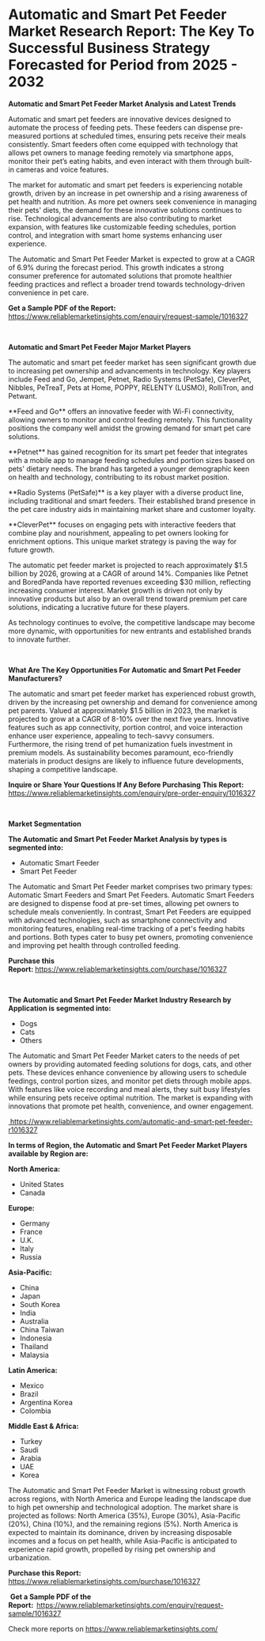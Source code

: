 <p><h1>Automatic and Smart Pet Feeder Market Research Report: The Key To Successful Business Strategy Forecasted for Period from 2025 - 2032</h1></p><p><strong>Automatic and Smart Pet Feeder Market Analysis and Latest Trends</strong></p>
<p><p>Automatic and smart pet feeders are innovative devices designed to automate the process of feeding pets. These feeders can dispense pre-measured portions at scheduled times, ensuring pets receive their meals consistently. Smart feeders often come equipped with technology that allows pet owners to manage feeding remotely via smartphone apps, monitor their pet’s eating habits, and even interact with them through built-in cameras and voice features.</p><p>The market for automatic and smart pet feeders is experiencing notable growth, driven by an increase in pet ownership and a rising awareness of pet health and nutrition. As more pet owners seek convenience in managing their pets' diets, the demand for these innovative solutions continues to rise. Technological advancements are also contributing to market expansion, with features like customizable feeding schedules, portion control, and integration with smart home systems enhancing user experience.</p><p>The Automatic and Smart Pet Feeder Market is expected to grow at a CAGR of 6.9% during the forecast period. This growth indicates a strong consumer preference for automated solutions that promote healthier feeding practices and reflect a broader trend towards technology-driven convenience in pet care.</p></p>
<p><strong>Get a Sample PDF of the Report:&nbsp;</strong> <a href="https://www.reliablemarketinsights.com/enquiry/request-sample/1016327?utm_campaign=1948&utm_medium=2&utm_source=Github&utm_content=ia&utm_term=20022025&utm_id=automatic-and-smart-pet-feeder">https://www.reliablemarketinsights.com/enquiry/request-sample/1016327</a></p>
<p>&nbsp;</p>
<p><strong>Automatic and Smart Pet Feeder Major Market Players</strong></p>
<p><p>The automatic and smart pet feeder market has seen significant growth due to increasing pet ownership and advancements in technology. Key players include Feed and Go, Jempet, Petnet, Radio Systems (PetSafe), CleverPet, Nibbles, PeTreaT, Pets at Home, POPPY, RELENTY (LUSMO), RolliTron, and Petwant.</p><p>**Feed and Go** offers an innovative feeder with Wi-Fi connectivity, allowing owners to monitor and control feeding remotely. This functionality positions the company well amidst the growing demand for smart pet care solutions. </p><p>**Petnet** has gained recognition for its smart pet feeder that integrates with a mobile app to manage feeding schedules and portion sizes based on pets' dietary needs. The brand has targeted a younger demographic keen on health and technology, contributing to its robust market position.</p><p>**Radio Systems (PetSafe)** is a key player with a diverse product line, including traditional and smart feeders. Their established brand presence in the pet care industry aids in maintaining market share and customer loyalty.</p><p>**CleverPet** focuses on engaging pets with interactive feeders that combine play and nourishment, appealing to pet owners looking for enrichment options. This unique market strategy is paving the way for future growth.</p><p>The automatic pet feeder market is projected to reach approximately $1.5 billion by 2026, growing at a CAGR of around 14%. Companies like Petnet and BoredPanda have reported revenues exceeding $30 million, reflecting increasing consumer interest. Market growth is driven not only by innovative products but also by an overall trend toward premium pet care solutions, indicating a lucrative future for these players. </p><p>As technology continues to evolve, the competitive landscape may become more dynamic, with opportunities for new entrants and established brands to innovate further.</p></p>
<p>&nbsp;</p>
<p><strong>What Are The Key Opportunities For Automatic and Smart Pet Feeder Manufacturers?</strong></p>
<p><p>The automatic and smart pet feeder market has experienced robust growth, driven by the increasing pet ownership and demand for convenience among pet parents. Valued at approximately $1.5 billion in 2023, the market is projected to grow at a CAGR of 8-10% over the next five years. Innovative features such as app connectivity, portion control, and voice interaction enhance user experience, appealing to tech-savvy consumers. Furthermore, the rising trend of pet humanization fuels investment in premium models. As sustainability becomes paramount, eco-friendly materials in product designs are likely to influence future developments, shaping a competitive landscape.</p></p>
<p><strong>Inquire or Share Your Questions If Any Before Purchasing This Report:</strong> <a href="https://www.reliablemarketinsights.com/enquiry/pre-order-enquiry/1016327?utm_campaign=1948&utm_medium=2&utm_source=Github&utm_content=ia&utm_term=20022025&utm_id=automatic-and-smart-pet-feeder">https://www.reliablemarketinsights.com/enquiry/pre-order-enquiry/1016327</a></p>
<p>&nbsp;</p>
<p><strong>Market Segmentation</strong></p>
<p><strong>The Automatic and Smart Pet Feeder Market Analysis by types is segmented into:</strong></p>
<p><ul><li>Automatic Smart Feeder</li><li>Smart Pet Feeder</li></ul></p>
<p><p>The Automatic and Smart Pet Feeder market comprises two primary types: Automatic Smart Feeders and Smart Pet Feeders. Automatic Smart Feeders are designed to dispense food at pre-set times, allowing pet owners to schedule meals conveniently. In contrast, Smart Pet Feeders are equipped with advanced technologies, such as smartphone connectivity and monitoring features, enabling real-time tracking of a pet's feeding habits and portions. Both types cater to busy pet owners, promoting convenience and improving pet health through controlled feeding.</p></p>
<p><strong>Purchase this Report:&nbsp;</strong><a href="https://www.reliablemarketinsights.com/purchase/1016327?utm_campaign=1948&utm_medium=2&utm_source=Github&utm_content=ia&utm_term=20022025&utm_id=automatic-and-smart-pet-feeder">https://www.reliablemarketinsights.com/purchase/1016327</a></p>
<p>&nbsp;</p>
<p><strong>The Automatic and Smart Pet Feeder Market Industry Research by Application is segmented into:</strong></p>
<p><ul><li>Dogs</li><li>Cats</li><li>Others</li></ul></p>
<p><p>The Automatic and Smart Pet Feeder Market caters to the needs of pet owners by providing automated feeding solutions for dogs, cats, and other pets. These devices enhance convenience by allowing users to schedule feedings, control portion sizes, and monitor pet diets through mobile apps. With features like voice recording and meal alerts, they suit busy lifestyles while ensuring pets receive optimal nutrition. The market is expanding with innovations that promote pet health, convenience, and owner engagement.</p></p>
<p><a href="https://www.reliablemarketinsights.com/automatic-and-smart-pet-feeder-r1016327?utm_campaign=1948&utm_medium=2&utm_source=Github&utm_content=ia&utm_term=20022025&utm_id=automatic-and-smart-pet-feeder">&nbsp;https://www.reliablemarketinsights.com/automatic-and-smart-pet-feeder-r1016327</a></p>
<p><strong>In terms of Region, the Automatic and Smart Pet Feeder Market Players available by Region are:</strong></p>
<p>
    <p> <strong> North America: </strong>
        <ul>
            <li>United States</li>
            <li>Canada</li>
        </ul>
        </p> 
    <p> <strong> Europe: </strong>
        <ul>
            <li>Germany</li>
            <li>France</li>
            <li>U.K.</li>
            <li>Italy</li>
            <li>Russia</li>
        </ul>
        </p> 
    <p> <strong> Asia-Pacific: </strong>
        <ul>
            <li>China</li>
            <li>Japan</li>
            <li>South Korea</li>
            <li>India</li>
            <li>Australia</li>
            <li>China Taiwan</li>
            <li>Indonesia</li>
            <li>Thailand</li>
            <li>Malaysia</li>
        </ul>
        </p> 
    <p> <strong> Latin America: </strong>
        <ul>
            <li>Mexico</li>
            <li>Brazil</li>
            <li>Argentina Korea</li>
            <li>Colombia</li>
        </ul>
        </p> 
    <p> <strong> Middle East & Africa: </strong>
        <ul>
            <li>Turkey</li>
            <li>Saudi</li>
            <li>Arabia</li>
            <li>UAE</li>
            <li>Korea</li>
        </ul>
    </p>
    </p>
<p><p>The Automatic and Smart Pet Feeder Market is witnessing robust growth across regions, with North America and Europe leading the landscape due to high pet ownership and technological adoption. The market share is projected as follows: North America (35%), Europe (30%), Asia-Pacific (20%), China (10%), and the remaining regions (5%). North America is expected to maintain its dominance, driven by increasing disposable incomes and a focus on pet health, while Asia-Pacific is anticipated to experience rapid growth, propelled by rising pet ownership and urbanization.</p></p>
<p><strong>Purchase this Report: </strong><a href="https://www.reliablemarketinsights.com/purchase/1016327?utm_campaign=1948&utm_medium=2&utm_source=Github&utm_content=ia&utm_term=20022025&utm_id=automatic-and-smart-pet-feeder">https://www.reliablemarketinsights.com/purchase/1016327</a></p>
<p>&nbsp;<strong>Get a Sample PDF of the Report:&nbsp;&nbsp;</strong><a href="https://www.reliablemarketinsights.com/enquiry/request-sample/1016327?utm_campaign=1948&utm_medium=2&utm_source=Github&utm_content=ia&utm_term=20022025&utm_id=automatic-and-smart-pet-feeder">https://www.reliablemarketinsights.com/enquiry/request-sample/1016327</a></p>
<p><strong></strong></p>
<p>Check more reports on <a href="https://www.reliablemarketinsights.com/?utm_campaign=1948&utm_medium=2&utm_source=Github&utm_content=ia&utm_term=20022025&utm_id=automatic-and-smart-pet-feeder">https://www.reliablemarketinsights.com/</a></p>